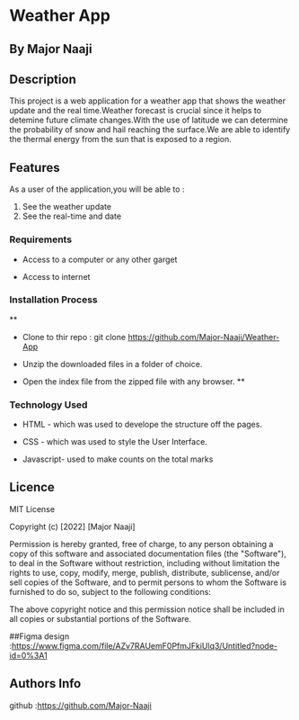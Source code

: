 # Weather App

 ## By Major Naaji
 
 ## Description

 <p>This project is a web application for a weather app that shows the weather update and the real time.Weather forecast is crucial since it helps to detemine future climate changes.With the use of latitude we can determine the probability of snow and hail reaching the surface.We are able to identify the thermal energy from the sun that is exposed to a region.</p>



## Features

As a user of the application,you will be able to :

1. See the weather update
1. See the real-time and date

 ###  Requirements

 * Access to  a computer or any other garget

 * Access to internet

 ### Installation Process

 **
* Clone to thir repo : git clone https://github.com/Major-Naaji/Weather-App

* Unzip the downloaded files in a folder of choice.

* Open the index file from the zipped file with any browser.
 **

### Technology  Used
* HTML - which was used to develope the structure off the pages.

* CSS - which was used to style the User Interface.

* Javascript- used to make counts on the total marks

## Licence

MIT License

Copyright (c) [2022] [Major Naaji]

Permission is hereby granted, free of charge, to any person obtaining a copy
of this software and associated documentation files (the "Software"), to deal
in the Software without restriction, including without limitation the rights
to use, copy, modify, merge, publish, distribute, sublicense, and/or sell
copies of the Software, and to permit persons to whom the Software is
furnished to do so, subject to the following conditions:

The above copyright notice and this permission notice shall be included in all
copies or substantial portions of the Software.

##Figma design :https://www.figma.com/file/AZv7RAUemF0PfmJFkiUlq3/Untitled?node-id=0%3A1


## Authors Info
github :https://github.com/Major-Naaji